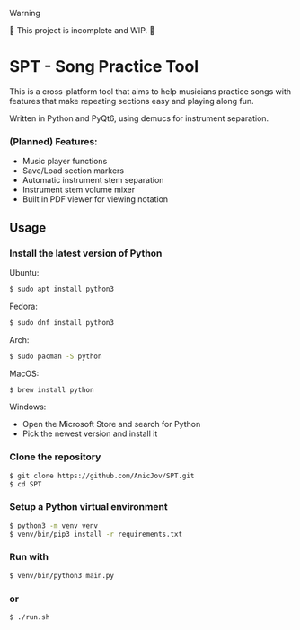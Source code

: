 > [!WARNING]  
> 🚧 This project is incomplete and WIP. 🚧

# SPT - Song Practice Tool
This is a cross-platform tool that aims to help musicians practice songs with features that make repeating sections easy and playing along fun.

Written in Python and PyQt6, using demucs for instrument separation.

### (Planned) Features:
- Music player functions
- Save/Load section markers
- Automatic instrument stem separation
- Instrument stem volume mixer
- Built in PDF viewer for viewing notation

## Usage

### Install the latest version of Python

Ubuntu:
```bash
$ sudo apt install python3
```

Fedora:
```bash
$ sudo dnf install python3
```

Arch:
```bash
$ sudo pacman -S python
```

MacOS:
```sh
$ brew install python
```

Windows:
- Open the Microsoft Store and search for Python
- Pick the newest version and install it

### Clone the repository
```bash
$ git clone https://github.com/AnicJov/SPT.git
$ cd SPT
```

### Setup a Python virtual environment
```bash
$ python3 -m venv venv
$ venv/bin/pip3 install -r requirements.txt
```

### Run with
```bash
$ venv/bin/python3 main.py
```

### or
```bash
$ ./run.sh
```
